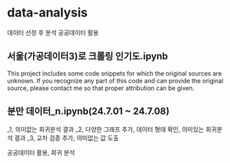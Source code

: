 # data-analysis
데이터 선정 후 분석
공공데이터 활용
## 서울(가공데이터3)로 크롤링 인기도.ipynb
This project includes some code snippets for which the original sources are unknown. If you recognize any part of this code and can provide the original source, please contact me so that proper attribution can be given.

## 분만 데이터_n.ipynb(24.7.01 ~ 24.7.08)
_1, 의미없는 회귀분석 결과
_2, 다양한 그래프 추가, 데이터 형태 확인, 의미있는 회귀분석 결과
_3, 교차 검증 추가, 의미없는 값 도출

공공데이터 활용, 회귀 분석
